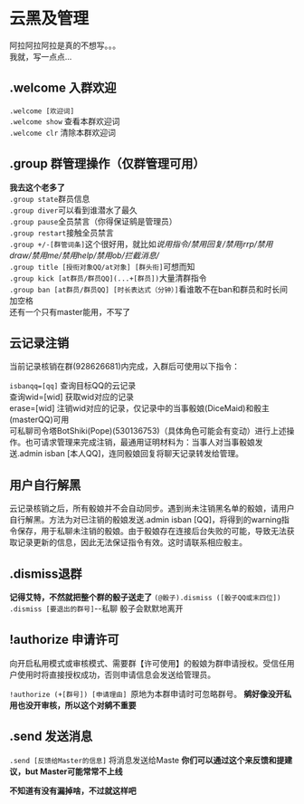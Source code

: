 # 云黑及管理
阿拉阿拉阿拉是真的不想写。。。  
我就，写一点点...  
## .welcome 入群欢迎
`.welcome [欢迎词]`  
`.welcome show` 查看本群欢迎词  
`.welcome clr` 清除本群欢迎词  
## .group 群管理操作（仅群管理可用）
**我去这个老多了**  
`.group state`群员信息  
`.group diver`可以看到谁潜水了最久  
`.group pause`全员禁言（你得保证鹓是管理员）  
`.group restart`接触全员禁言  
`.group +/-[群管词条]`这个很好用，就比如*说用指令/禁用回复/禁用jrrp/禁用draw/禁用me/禁用help/禁用ob/拦截消息/*  
`.group title [授衔对象QQ/at对象] [群头衔]`可想而知  
`.group kick [at群员/群员QQ](...+[群员])`大量清群指令  
`.group ban [at群员/群员QQ] [时长表达式（分钟）]`看谁敢不在ban和群员和时长间加空格  
还有一个只有master能用，不写了  
## 云记录注销
当前记录核销在群(928626681)内完成，入群后可使用以下指令：

`isbanqq=[qq]` 查询目标QQ的云记录  
查询wid=[wid] 获取wid对应的记录  
erase=[wid] 注销wid对应的记录，仅记录中的当事骰娘(DiceMaid)和骰主(masterQQ)可用  
可私聊司令塔BotShiki(Pope)(530136753)（具体角色可能会有变动）进行上述操作。也可请求管理来完成注销，最通用证明材料为：当事人对当事骰娘发送.admin isban [本人QQ]，连同骰娘回复将聊天记录转发给管理。

## 用户自行解黑
云记录核销之后，所有骰娘并不会自动同步。遇到尚未注销黑名单的骰娘，请用户自行解黑。方法为对已注销的骰娘发送.admin isban [QQ]，将得到的warning指令保存，用于私聊未注销的骰娘。由于骰娘存在连接后台失败的可能，导致无法获取记录更新的信息，因此无法保证指令有效。这时请联系相应骰主。
## .dismiss退群
**记得艾特，不然就把整个群的骰子送走了**
`(@骰子).dismiss ([骰子QQ或末四位])`
`.dismiss [要退出的群号]`--私聊
骰子会默默地离开
## !authorize 申请许可
向开启私用模式或审核模式、需要群【许可使用】的骰娘为群申请授权。受信任用户使用时将直接授权成功，否则申请信息会发送给管理员。

`!authorize (+[群号]) [申请理由] `原地为本群申请时可忽略群号。
**鹓好像没开私用也没开审核，所以这个对鹓不重要**
## .send 发送消息
`.send [反馈给Master的信息]` 将消息发送给Maste
**你们可以通过这个来反馈和提建议，but Master可能常常不上线**

**不知道有没有漏掉啥，不过就这样吧**
